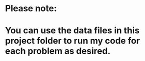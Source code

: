 # Please note:
# You can use the data files in this project folder to run my code for each problem as desired.
